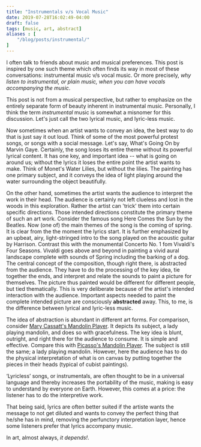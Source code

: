 ```yaml
---
title: "Instrumentals v/s Vocal Music"
date: 2019-07-28T16:02:49-04:00
draft: false
tags: [music, art, abstract]
aliases : [
    "/blog/posts/instrumental/"
]
---
```

I often talk to friends about music and musical preferences. This post is inspired by one such theme which often finds its way in most of these conversations: instrumental music v/s vocal music.
Or more precisely, *why listen to instrumental, or plain music, when you can have vocals accompanying the music*.

This post is not from a musical perspective, but rather to emphasize on the entirely separate form of beauty inherent in instrumental music.
Personally, I think the term *instrumental* music is somewhat a misnomer for this discussion. Let's just call the two lyrical music, and lyric-less music.


Now sometimes when an artist wants to convey an idea, the best way to do that is just say it out loud. Think of some of the most powerful protest songs, or songs with a social message. Let's say, What's Going On by Marvin Gaye.
Certainly, the song loses its entire theme without its powerful lyrical content.
It has one key, and important idea -- what is going on around us; without the lyrics it loses the entire point the artist wants to make.
Think of Monet's Water Lilies, but without the lilies.
The painting has one primary subject, and it conveys the idea of light playing around the water surrounding the object beautifully.

On the other hand, sometimes the artist wants the audience to interpret the work in their head. 
The audience is certainly not left clueless and lost in the woods in this exploration. Rather the artist can 'trick' them into certain specific directions. Those intended directions constitute the primary theme of such an art work.
Consider the famous song Here Comes the Sun by the Beatles.
Now (one of) the main themes of the song is the coming of spring.
It is clear from the the moment the lyrics start.
It is further emphasized by an upbeat, airy, light-stringed intro to the song played on the acoustic guitar by Harrison.
Contrast this with the monumental Concerto No. 1 fom Vivaldi's Four Seasons. Vivaldi goes above and beyond in painting a vivid aural landscape complete with sounds of Spring including the barking of a dog.
The central concept of the composition, though right there, is abstracted from the audience.
They have to do the processing of the key idea, tie together the ends, and interpret and relate the sounds to paint a picture for themselves.
The picture thus painted would be different for different people, but tied thematically.
This is very deliberate because of the artist's intended interaction with the audience.
Important aspects needed to paint the complete intended picture are consciously **abstracted** away.
This, to me, is the difference between lyrical and lyric-less music.

The idea of abstraction is abundant in different art forms.
For comparison, consider [Mary Cassatt's Mandolin Player](/instrumental/mandolin1.jpg). It depicts its subject, a lady playing mandolin, and does so with gracefulness.
The key idea is blunt, outright, and right there for the audience to consume.
It is simple and effective.
Compare this with [Picasso's Mandolin Player](/instrumental/mandolin2.jpg). 
The subject is still the same; a lady playing mandolin.
However, here the audience has to do the physical interpretation of what is on canvas by putting together the pieces in their heads (typical of cubist paintings).


‘Lyricless’ songs, or instrumentals, are often thought to be in a universal language and thereby increases the portability of the music, making is easy to understand by everyone on Earth. However, this comes at a price: the listener has to do the interpretive work.

That being said, lyrics are often better suited if the artiste wants the message to not get diluted and wants to convey the perfect thing that he/she has in mind, removing the perfunctory interpretation layer, hence some listeners prefer that lyrics accompany music. 

In art, almost always, *it depends!*.
